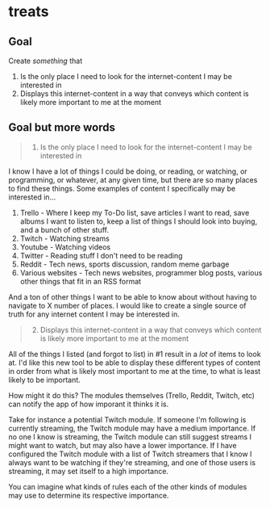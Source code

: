 # treats

## Goal
Create _something_ that 
1. Is the only place I need to look for the internet-content I may be interested in
2. Displays this internet-content in a way that conveys which content is likely more important to me at the moment

## Goal but more words

> 1. Is the only place I need to look for the internet-content I may be interested in

I know I have a lot of things I could be doing, or reading, or watching, or programming, or whatever, at any given time, but there are so many places to find these things. Some examples of content I specifically may be interested in...

1. Trello - Where I keep my To-Do list, save articles I want to read, save albums I want to listen to, keep a list of things I should look into buying, and a bunch of other stuff.
2. Twitch - Watching streams
3. Youtube - Watching videos
4. Twitter - Reading stuff I don't need to be reading
5. Reddit - Tech news, sports discussion, random meme garbage
6. Various websites - Tech news websites, programmer blog posts, various other things that fit in an RSS format

And a ton of other things I want to be able to know about without having to navigate to X number of places. I would like to create a single source of truth for any internet content I may be interested in.

> 2. Displays this internet-content in a way that conveys which content is likely more important to me at the moment

All of the things I listed (and forgot to list) in #1 result in a _lot_ of items to look at. I'd like this new tool to be able to display these different types of content in order from what is likely most important to me at the time, to what is least likely to be important.

How might it do this? The modules themselves (Trello, Reddit, Twitch, etc) can notify the app of how imporant it thinks it is. 

Take for instance a potential Twitch module. If someone I'm following is currently streaming, the Twitch module may have a medium importance. If no one I know is streaming, the Twitch module can still suggest streams I might want to watch, but may also have a lower importance. If I have configured the Twitch module with a list of Twitch streamers that I know I always want to be watching if they're streaming, and one of those users is streaming, it may set itself to a high importance.

You can imagine what kinds of rules each of the other kinds of modules may use to determine its respective importance. 

